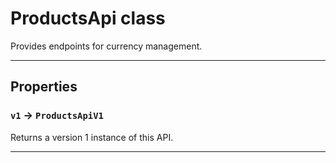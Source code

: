 # ProductsApi class

Provides endpoints for currency management.

---
## Properties

### `v1` → `ProductsApiV1`

Returns a version 1 instance of this API.

---
